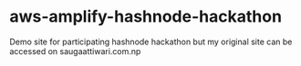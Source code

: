 # aws-amplify-hashnode-hackathon
Demo site for participating hashnode hackathon but my original site can be accessed on saugaattiwari.com.np
